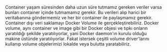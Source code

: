 Container yaşam süresinden daha uzun süre tutmamız gereken veriler varsa bunları container içinde tutmamamız gerekir. Bu verileri alıp harici bir veritabanına göndermemiz ve her bir container ile paylaşmamız gerekir. Container dışı veri saklamayı Docker Volume ile gerçekleştirebiliriz. Docker volume, aynı container ve image gibi bir Docker objesi ve tıpkı onların yaratıldığı şekilde yaratılıyorlar, yani Docker daemon'ın kurulu olduğu makine üstünde yaratılıyorlar. Fakat istersek çeşitli volume driver'larını kullanıp volume objelerimizi lokalde veya bulutta yaratabiliriz.

